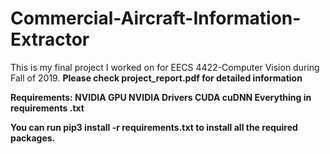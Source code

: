 # Commercial-Aircraft-Information-Extractor
This is my final project I worked on for EECS 4422-Computer Vision during Fall of 2019. <b>
Please check project_report.pdf for detailed information <b>

Requirements:
  NVIDIA GPU
  NVIDIA Drivers
  CUDA
  cuDNN
  Everything in requirements .txt
  
  You can run pip3 install -r requirements.txt to install all the required packages.
  
